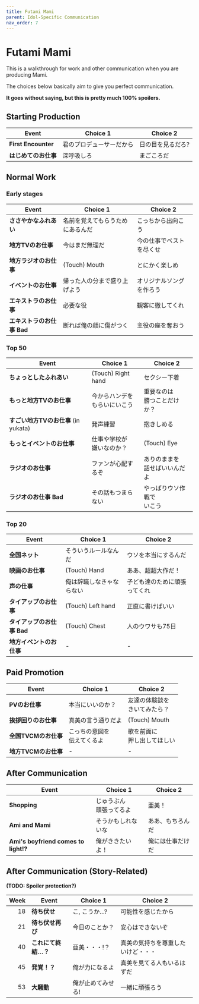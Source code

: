 ```yaml
---
title: Futami Mami
parent: Idol-Specific Communication
nav_order: 7
---
```


# Futami Mami

This is a walkthrough for work and other communication when you are producing Mami.

The choices below basically aim to give you perfect communication.

**It goes without saying, but this is pretty much 100% spoilers.**

## Starting Production

| Event | Choice 1 | Choice 2 |
|-------|----------|----------|
| **First Encounter** | 君のプロデューサーだから | 日の目を見るだろ? |
| **はじめてのお仕事** | 深呼吸しろ | まごころだ |

## Normal Work

### Early stages

| Event | Choice 1 | Choice 2 |
|-------|----------|----------|
| **ささやかなふれあい** | 名前を覚えてもらうためにあるんだ | こっちから出向こう |
| **地方TVのお仕事** | 今はまだ無理だ | 今の仕事でベストを尽くせ |
| **地方ラジオのお仕事** | (Touch) Mouth | とにかく楽しめ |
| **イベントのお仕事** | 帰った人の分まで盛り上げよう | オリジナルソングを作ろう |
| **エキストラのお仕事** | 必要な役 | 観客に徹してくれ |
| **エキストラのお仕事 Bad** | 断れば俺の顔に傷がつく | 主役の座を奪おう |

### Top 50

| Event | Choice 1 | Choice 2 |
|-------|----------|----------|
| **ちょっとしたふれあい** | (Touch) Right hand | セクシー下着 |
| **もっと地方TVのお仕事** | 今からハンデを<br>もらいにいこう | 重要なのは<br>勝つことだけか？ |
| **すごい地方TVのお仕事** (in yukata) | 発声練習 | 抱きしめる |
| **もっとイベントのお仕事** | 仕事や学校が<br>嫌いなのか？ | (Touch) Eye |
| **ラジオのお仕事** | ファンが心配するぞ | ありのままを<br>話せばいいんだよ |
| **ラジオのお仕事 Bad** | その話もつまらない | やっぱりウソ作戦で<br>いこう |

### Top 20

| Event | Choice 1 | Choice 2 |
|-------|----------|----------|
| **全国ネット** | そういうルールなんだ | ウソを本当にするんだ |
| **映画のお仕事** | (Touch) Hand | ああ、超超大作だ！ |
| **声の仕事** | 俺は辞職しなきゃならない | 子ども達のために頑張ってくれ |
| **タイアップのお仕事** | (Touch) Left hand | 正直に書けばいい |
| **タイアップのお仕事 Bad** | (Touch) Chest | 人のウワサも75日 |
| **地方イベントのお仕事** | - | - |

## Paid Promotion

| Event | Choice 1 | Choice 2 |
|-------|----------|----------|
| **PVのお仕事** | 本当にいいのか？ | 友達の体験談を<br>きいてみたら？ |
| **挨拶回りのお仕事** | 真美の言う通りだよ | (Touch) Mouth |
| **全国TVCMのお仕事** | こっちの意図を<br>伝えてくるよ | 歌を前面に<br>押し出してほしい |
| **地方TVCMのお仕事** | - | - |

## After Communication

| Event | Choice 1 | Choice 2 |
|-------|----------|----------|
| **Shopping** | じゅうぶん<br>頑張ってるよ | 亜美！ |
| **Ami and Mami** | そうかもしれないな | ああ、もちろんだ |
| **Ami's boyfriend comes to light!?** | 俺がききたいよ！ | 俺には仕事だけだ |

## After Communication (Story-Related)

**(TODO: Spoiler protection?)**

| Week | Event | Choice 1 | Choice 2 |
|-----:|-------|----------|----------|
| 18 | **待ち伏せ** | こ, こうか…? | 可能性を感じたから |
| 21 | **待ち伏せ再び** | 今日のことか？ | 安心はできないぞ |
| 40 | **これにて終結…？** | 亜美・・・!？ | 真美の気持ちを尊重したいけど・・・ |
| 45 | **発覚！？** | 俺が力になるよ | 真美を見てる人もいるはずだ |
| 53 | **大騒動** | 俺が止めてみせる! | 一緒に頑張ろう |
